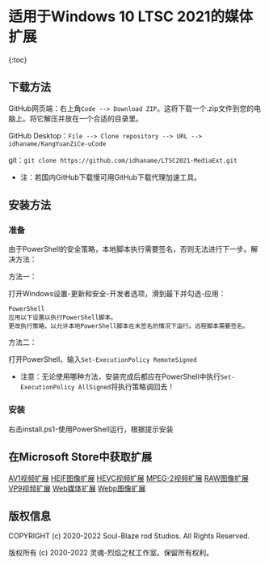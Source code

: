 # 适用于Windows 10 LTSC 2021的媒体扩展

{:toc}

## 下载方法

GitHub网页端：右上角`Code --> Download ZIP`。这将下载一个.zip文件到您的电脑上。将它解压并放在一个合适的目录里。

GitHub Desktop：`File --> Clone repository --> URL --> idhaname/KangYuanZiCe-uCode`

git：`git clone https://github.com/idhaname/LTSC2021-MediaExt.git`

- 注：若国内GitHub下载慢可用GitHub下载代理加速工具。

## 安装方法

### 准备

由于PowerShell的安全策略，本地脚本执行需要签名，否则无法进行下一步。解决方法：

方法一：

打开Windows设置-更新和安全-开发者选项，滑到最下并勾选-应用：

	PowerShell
	应用以下设置以执行PowerShell脚本。
	更改执行策略，以允许本地PowerShell脚本在未签名的情况下运行。远程脚本需要签名。

方法二：

打开PowerShell，输入`Set-ExecutionPolicy RemoteSigned`

- 注意：无论使用哪种方法，安装完成后都应在PowerShell中执行`Set-ExecutionPolicy AllSigned`将执行策略调回去！

### 安装

右击install.ps1-使用PowerShell运行，根据提示安装

## 在Microsoft Store中获取扩展

[AV1视频扩展](https://apps.microsoft.com/store/detail/av1-video-extension/9MVZQVXJBQ9V?hl=zh-cn&gl=CN)	[HEIF图像扩展](https://apps.microsoft.com/store/detail/heif-%E5%9B%BE%E5%83%8F%E6%89%A9%E5%B1%95/9PMMSR1CGPWG?hl=zh-cn&gl=CN)	[HEVC视频扩展](https://apps.microsoft.com/store/detail/hevc-%E8%A7%86%E9%A2%91%E6%89%A9%E5%B1%95/9NMZLZ57R3T7?hl=zh-cn&gl=CN)	[MPEG-2视频扩展](https://apps.microsoft.com/store/detail/mpeg2-%E8%A7%86%E9%A2%91%E6%89%A9%E5%B1%95/9N95Q1ZZPMH4?hl=zh-cn&gl=CN)	[RAW图像扩展](https://apps.microsoft.com/store/detail/%E5%8E%9F%E5%A7%8B%E5%9B%BE%E5%83%8F%E6%89%A9%E5%B1%95/9NCTDW2W1BH8?hl=zh-cn&gl=CN)	[VP9视频扩展](https://apps.microsoft.com/store/detail/vp9-%E8%A7%86%E9%A2%91%E6%89%A9%E5%B1%95/9N4D0MSMP0PT?hl=zh-cn&gl=CN)	[Web媒体扩展](https://apps.microsoft.com/store/detail/web-%E5%AA%92%E4%BD%93%E6%89%A9%E5%B1%95/9N5TDP8VCMHS?hl=zh-cn&gl=CN)	[Webp图像扩展](https://apps.microsoft.com/store/detail/webp-%E5%9B%BE%E5%83%8F%E6%89%A9%E5%B1%95/9PG2DK419DRG?hl=zh-cn&gl=CN)

## 版权信息

COPYRIGHT (c) 2020-2022 Soul-Blaze rod Studios. All Rights Reserved.

版权所有 (c) 2020-2022 灵魂-烈焰之杖工作室。保留所有权利。
